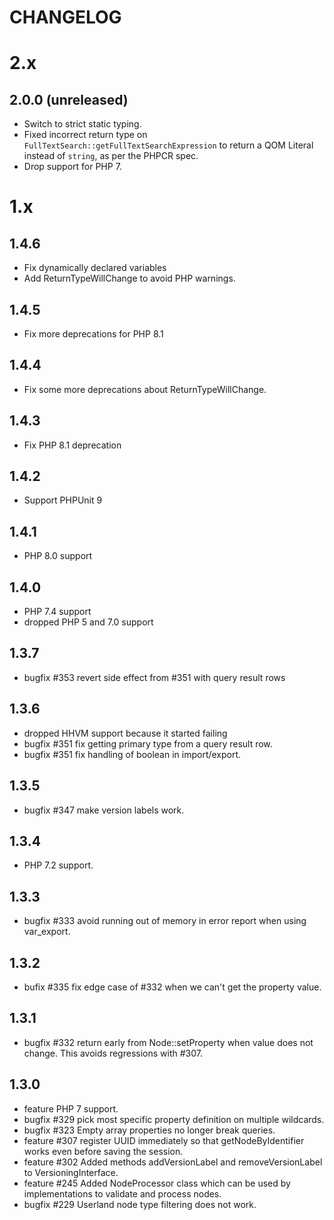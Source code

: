 CHANGELOG
=========

2.x
===

2.0.0 (unreleased)
------------------

* Switch to strict static typing.
* Fixed incorrect return type on `FullTextSearch::getFullTextSearchExpression` to return a QOM Literal instead of `string`, as per the PHPCR spec.
* Drop support for PHP 7.

1.x
===

1.4.6
-----

* Fix dynamically declared variables
* Add ReturnTypeWillChange to avoid PHP warnings.

1.4.5
-----

* Fix more deprecations for PHP 8.1

1.4.4
-----

* Fix some more deprecations about ReturnTypeWillChange.

1.4.3
-----

* Fix PHP 8.1 deprecation

1.4.2
-----

* Support PHPUnit 9

1.4.1
-----

* PHP 8.0 support

1.4.0
-----

* PHP 7.4 support
* dropped PHP 5 and 7.0 support

1.3.7
-----

* bugfix #353 revert side effect from #351 with query result rows

1.3.6
-----

* dropped HHVM support because it started failing
* bugfix #351 fix getting primary type from a query result row.
* bugfix #351 fix handling of boolean in import/export.

1.3.5
-----

* bugfix #347 make version labels work.

1.3.4
-----

* PHP 7.2 support.

1.3.3
-----

* bugfix #333 avoid running out of memory in error report when using var_export.

1.3.2
-----

* bufix #335 fix edge case of #332 when we can't get the property value.

1.3.1
-----

* bugfix #332 return early from Node::setProperty when value does not change. This avoids regressions with #307.

1.3.0
-----

* feature PHP 7 support.
* bugfix #329 pick most specific property definition on multiple wildcards.
* bugfix #323 Empty array properties no longer break queries.
* feature #307 register UUID immediately so that getNodeByIdentifier works even before saving the session. 
* feature #302 Added methods addVersionLabel and removeVersionLabel to VersioningInterface.
* feature #245 Added NodeProcessor class which can be used by implementations to validate and process nodes.
* bugfix #229 Userland node type filtering does not work.
